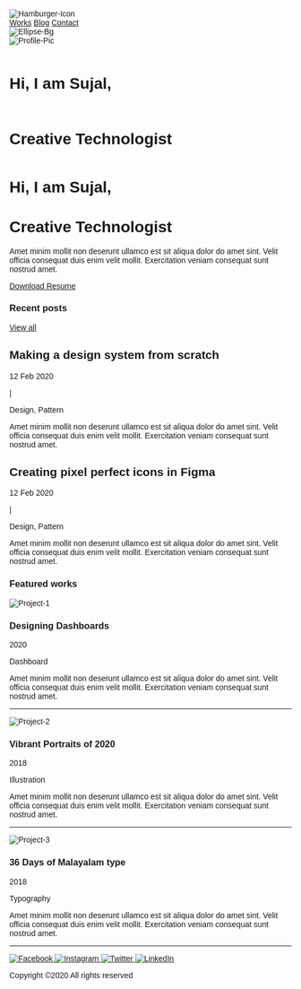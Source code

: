 
<!DOCTYPE html>
<html class="scroll-auto" lang="en">
  <head>
<script type="module" src="/@vite/client"></script>
    <meta charset="UTF-8" />
    <meta name="viewport" content="width=device-width, initial-scale=1.0" />
    <title>Sujal Kulshrestha</title>
    <link rel="icon" href="https://cdn.discordapp.com/attachments/998995040514883694/1005833431684493343/Sujal.png">
    <link rel="preconnect" href="https://fonts.googleapis.com">
    <link rel="preconnect" href="https://fonts.gstatic.com" crossorigin>
    <link href="https://fonts.googleapis.com/css2?family=Heebo&display=swap" rel="stylesheet">
  </head>
  <body class="text-slate-800 flex flex-col" style="font-family: 'Heebo', sans-serif;">
    <div class="self-center" style="max-width: 2000px;">
      <nav class="fixed z-50 w-full h-14 ml-0 mt-0 bg-white flex justify-end lg:hidden">
        <img class="h-5 mt-5 mr-5 w-8" src="https://cdn.discordapp.com/attachments/998995040514883694/1005568552801161376/download.png" alt="Hamburger-Icon" />
      </nav>
      <nav class="hidden z-50 w-full lg:block h-20 bg-white fixed" style="max-width: 2000px;">
        <div class="flex justify-end gap-x-8 pt-7 pr-16">
          <a href="#" class="font-black text-xl text-black">Works</a>
          <a href="#" class="font-black text-xl text-black">Blog</a>
          <a href="#" class="font-black text-xl text-black">Contact</a>
        </div>
      </nav>
      <div class="pt-20 lg:px-36 pb-14 lg:pb-16 flex flex-col lg:flex-row-reverse text-center justify-center">
        <div class="w-full h-44 lg:h-60 lg:pt-32 flex justify-center lg:justify-end">
          <img class="z-10 absolute pt-2.5 lg:pt-3 lg:pr-1.5 pr-1 w-44 lg:w-60" src="https://cdn.discordapp.com/attachments/998995040514883694/1005570353185165432/Ellipse_2.png" alt="Ellipse-Bg" />
          <div class="z-20 rounded-full absolute w-44 lg:w-60">    
            <img class="object-cover rounded-full w-full h-full" src="https://cdn.discordapp.com/attachments/998995040514883694/1005571542001909840/Sujal.jpg" alt="Profile-Pic" />
          </div>
        </div>
        <div class="px-6 lg:px-0 flex flex-col pt-11 lg:pt-36 items-center lg:items-start lg:text-left">
          <div class="hidden flex flex-col lg:block">
            <h1 class="px-2 lg:px-0 text-4xl leading-10 font-bold lg:text-5xl" style="line-height: 60px;">Hi, I am Sujal,</h1>
            <h1 class="px-2 lg:px-0 text-4xl leading-10 font-bold lg:text-5xl" style="line-height: 60px;">Creative Technologist</h1>
          </div>
          <div class="flex flex-col lg:hidden">
            <h1 class="px-2 lg:px-0 text-4xl leading-10 font-bold lg:text-5xl">Hi, I am Sujal, </h1>
            <h1 class="px-2 lg:px-0 text-4xl leading-10 font-bold lg:text-5xl">Creative Technologist</h1>
          </div>
          <p class="mt-5 lg:mt-10 leading-6">Amet minim mollit non deserunt ullamco est sit aliqua dolor do amet sint. Velit officia consequat duis enim velit mollit. Exercitation veniam consequat sunt nostrud amet.</p>
          <a class="mt-7 lg:mt-9 text-xl rounded-sm leading-4 font-medium text-white bg-red-400 w-52 py-4 lg:text-center" href="#">Download Resume</a>
        </div>
      </div>
      <div class="bg-sky-50 flex pt-px lg:pt-2 lg:px-36 flex-col justify-center text-center pb-9 lg:pb-8">
        <div class="flex justify-center lg:justify-between">
          <h3 class="text-lg lg:text-2xl leading-10 py-2.5">Recent posts</h3>
          <a class="hidden self-center hover:underline text-cyan-500 lg:block" href="#">View all</a>
        </div>
        <div class="flex flex-col lg:flex-row gap-y-4 lg:gap-y-0 lg:gap-x-5 lg:mt-0.5">
          <div class="bg-white px-5 text-left rounded mx-2.5 lg:mx-0 pb-5 pt-3 lg:pt-6 lg:pb-7 shadow-sm flex flex-col">
            <h2 class="font-bold text-xl lg:text-2xl lg:leading-9 leading-8">Making a design system from scratch</h2>
            <div class="pb-5 pt-2.5 lg:pt-5 flex gap-x-6">
              <p class="pt-0.5 lg:pt-1 lg:text-lg">12 Feb 2020</p>
              <p class="text-xl leading-6 lg:text-2xl">|</p>
              <p class="pt-0.5 lg:pt-1 lg:text-lg">Design, Pattern</p>
            </div>
            <p class="mr-0.5">
              Amet minim mollit non deserunt ullamco est sit aliqua dolor do amet sint. Velit officia consequat duis enim velit mollit. Exercitation veniam consequat sunt nostrud amet.
            </p>
          </div>
          <div class="bg-white px-5 text-left rounded mx-2.5 lg:mx-0 pb-5 pt-3 lg:pt-6 lg:pb-7 shadow-sm flex flex-col">
            <h2 class="font-bold text-xl lg:text-2xl lg:leading-9 leading-8">Creating pixel perfect icons in Figma</h2>
            <div class="pb-5 pt-2.5 lg:pt-5 flex gap-x-6">
              <p class="pt-0.5 lg:pt-1 lg:text-lg">12 Feb 2020</p>
              <p class="text-xl leading-6 lg:text-2xl">|</p>
              <p class="pt-0.5 lg:pt-1 lg:text-lg">Design, Pattern</p>
            </div>
            <p class="mr-0.5">
              Amet minim mollit non deserunt ullamco est sit aliqua dolor do amet sint. Velit officia consequat duis enim velit mollit. Exercitation veniam consequat sunt nostrud amet.
            </p>
          </div>
        </div>
      </div>
      <div class="flex pt-1 lg:pt-4 pb-36 lg:pb-20 flex-col text-center lg:text-left lg:px-36">
        <h3 class="text-lg leading-10 py-2.5 mb-0.5 lg:mb-0 lg:text-2xl">Featured works</h3>
        <div class="flex flex-col px-4 lg:px-0 text-left items-center">
          <div class="flex flex-col lg:pt-6">
            <div class="flex flex-col lg:flex-row lg:gap-x-5 lg:pb-4">
              <img class="rounded-md lg:w-60" src="https://cdn.discordapp.com/attachments/998995040514883694/1005812071889383454/Proj1.png" alt="Project-1" />
              <div class="flex flex-col py-4 lg:py-0">
                <h3 class="font-bold text-2xl mb-4 lg:text-3xl">Designing Dashboards</h3>
                <div class="flex items-center gap-x-5 lg:gap-x-7 mb-6 lg:mb-4">
                  <p class="font-black text-white px-3 bg-slate-800 rounded-2xl lg:text-lg">2020</p>
                  <p class="text-gray-400 lg:text-xl lg:leading-8">Dashboard</p>
                </div>
                <p class="pr-6">Amet minim mollit non deserunt ullamco est sit aliqua dolor do amet sint. Velit officia consequat duis enim velit mollit. Exercitation veniam consequat sunt nostrud amet.</p>
              </div>
            </div>
            <hr class="bg-gray-50 border h-0" />
          </div>
          <div class="flex flex-col lg:pt-8 hidden lg:block">
            <div class="flex flex-col lg:flex-row lg:gap-x-5 lg:pb-9">
              <img class="rounded-md lg:w-60" src="https://cdn.discordapp.com/attachments/998995040514883694/1005950471611093123/Proj2.jpg" alt="Project-2" />
              <div class="flex flex-col py-4 lg:py-0">
                <h3 class="font-bold text-2xl mb-4 lg:text-3xl">Vibrant Portraits of 2020</h3>
                <div class="flex items-center gap-x-5 lg:gap-x-7 mb-6 lg:mb-4">
                  <p class="font-black text-white px-3 bg-slate-800 rounded-2xl lg:text-lg">2018</p>
                  <p class="text-gray-400 lg:text-xl lg:leading-8">Illustration</p>
                </div>
                <p class="pr-6">Amet minim mollit non deserunt ullamco est sit aliqua dolor do amet sint. Velit officia consequat duis enim velit mollit. Exercitation veniam consequat sunt nostrud amet.</p>
              </div>
            </div>
            <hr class="bg-gray-50 border h-0" />
          </div>
          <div class="flex flex-col lg:pt-8 hidden lg:block">
            <div class="flex flex-col lg:flex-row lg:gap-x-5 lg:pb-8">
              <img class="rounded-md lg:w-60" src="https://cdn.discordapp.com/attachments/998995040514883694/1005950471296528434/Proj3.png" alt="Project-3" />
              <div class="flex flex-col py-4 lg:py-0">
                <h3 class="font-bold text-2xl mb-4 lg:text-3xl">36 Days of Malayalam type</h3>
                <div class="flex items-center gap-x-5 lg:gap-x-7 mb-6 lg:mb-4">
                  <p class="font-black text-white px-3 bg-slate-800 rounded-2xl lg:text-lg">2018</p>
                  <p class="text-gray-400 lg:text-xl lg:leading-8">Typography</p>
                </div>
                <p class="pr-6">Amet minim mollit non deserunt ullamco est sit aliqua dolor do amet sint. Velit officia consequat duis enim velit mollit. Exercitation veniam consequat sunt nostrud amet.</p>
              </div>
            </div>
            <hr class="bg-gray-50 border h-0" />
          </div>
        </div>
      </div>
      <div class="py-14 text-center flex flex-col justify-center">
        <div class="flex justify-center mb-6 gap-x-9">
          <a href="#">
            <img class="w-8" src="https://cdn.discordapp.com/attachments/998995040514883694/1005834708556455996/Facebook.png" alt="Facebook" />
          </a>
          <a href="#">
            <img class="w-8" src="https://cdn.discordapp.com/attachments/998995040514883694/1005834758414155866/Instagram.png" alt="Instagram" />
          </a>
          <a href="#">
            <img class="w-8" src="https://cdn.discordapp.com/attachments/998995040514883694/1005834709642793030/Twitter.png" alt="Twitter" />
          </a>
          <a href="#">
            <img class="w-8" src="https://cdn.discordapp.com/attachments/998995040514883694/1005834709038809108/LinkedIn.png" alt="LinkedIn" />
          </a>
        </div>
        <p class="text-sm">Copyright ©2020 All rights reserved </p>
      </div>
    </div>
    <script type="module" src="/main.js"></script>
  </body>
</html>
